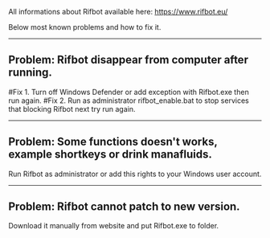 All informations about Rifbot available here: https://www.rifbot.eu/

Below most known problems and how to fix it.

-------------------------------------------------------------------------------------------------------------
Problem: Rifbot disappear from computer after running.
-------------------------------------------------------------------------------------------------------------

#Fix 1. Turn off Windows Defender or add exception with Rifbot.exe then run again.
#Fix 2. Run as administrator rifbot_enable.bat to stop services that blocking Rifbot next try run again. 

-------------------------------------------------------------------------------------------------------------
Problem: Some functions doesn't works, example shortkeys or drink manafluids.
-------------------------------------------------------------------------------------------------------------

Run Rifbot as administrator or add this rights to your Windows user account.

-------------------------------------------------------------------------------------------------------------
Problem: Rifbot cannot patch to new version.
-------------------------------------------------------------------------------------------------------------

Download it manually from website and put Rifbot.exe to folder.
